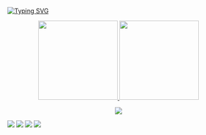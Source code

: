 
[![Typing SVG](https://readme-typing-svg.herokuapp.com/?color=ff79c6&size=35&center=true&vCenter=true&width=1000&lines=Hello,+my+name+is+Bruno+Santana;I'm+22+years+old;I+from+Londrina,+PR;I+study+systems+development++;Be+Welcome!+:%29)](https://git.io/typing-svg)

<div align="center">
<a href="https://github.com/brunom-satana">
  <img height="180em" src="https://github-readme-stats.vercel.app/api?username=brunom-santana&show_icons=true&theme=cobalt&include_all_commits=true&count_private=true"/>
  <img height="180em" src="https://github-readme-stats.vercel.app/api/top-langs/?username=brunom-santana&layout=compact&langs_count=7&theme=cobalt"/>
</div>
  
<p align="center">
  <img src="https://github-profile-trophy.vercel.app/?username=Beatrizaquino&theme=dracula&row=2&no-bg=true&column=3&margin-w=15&margin-h=15" />
</p>
  <div>
  <a href="https://instagram.com/brunom.santana" target="_blank"><img src="https://img.shields.io/badge/-Instagram-%23E4405F?style=for-the-badge&logo=instagram&logoColor=white" target="_blank"></a>
 <a href="https://discord.gg/brunomsantana" target="_blank"><img src="https://img.shields.io/badge/Discord-7289DA?style=for-the-badge&logo=discord&logoColor=white" target="_blank"></a> 
  <a href = "mailto:brunomouro2010@gmail.com"><img src="https://img.shields.io/badge/-Gmail-%23333?style=for-the-badge&logo=gmail&logoColor=white" target="_blank"></a>
  <a href="https://www.linkedin.com/in/" target="_blank"><img src="https://img.shields.io/badge/-LinkedIn-%230077B5?style=for-the-badge&logo=linkedin&logoColor=white" target="_blank"></a> 
 </div>
